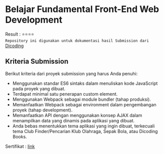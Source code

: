 # Belajar Fundamental Front-End Web Development

Result : ⭐⭐⭐⭐
<br>`Repository ini digunakan untuk dokumentasi hasil Submission dari` [Dicoding](https://www.dicoding.com/academies/163)

## Kriteria Submission
Berikut kriteria dari proyek submission yang harus Anda penuhi:

* Menggunakan standar ES6 sintaks dalam menuliskan kode JavaScript pada proyek yang dibuat.
* Terdapat minimal satu penerapan custom element.
* Menggunakan Webpack sebagai module bundler (tahap produksi).
* Memanfaatkan Webpack sebagai environment dalam pengembangan proyek (tahap development).
* Memanfaatkan API dengan menggunakan konsep AJAX dalam menampilkan data yang dinamis pada aplikasi yang dibuat.
* Anda bebas menentukkan tema aplikasi yang ingin dibuat, terkecuali tema Club Finder/Pencarian Klub Olahraga, Sepak Bola, atau Dicoding Books.

Sertifikat : [link](https://www.dicoding.com/certificates/L4PQ3WJY2PO1)
